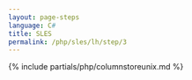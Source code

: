 ```yaml
---
layout: page-steps
language: C#
title: SLES
permalink: /php/sles/lh/step/3
---
```


{% include partials/php/columnstoreunix.md %}

